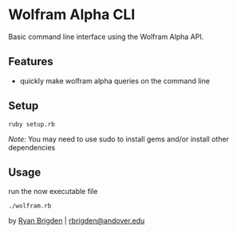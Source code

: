 Wolfram Alpha CLI
========

Basic command line interface using the Wolfram Alpha API.

Features
--------

* quickly make wolfram alpha queries on the command line


Setup
-----

```ruby setup.rb  ```

*Note:* You may need to use sudo to install gems and/or install other dependencies

Usage
-------
run the now executable file

```./wolfram.rb ```





by [Ryan Brigden](http://andrew.cmu.edu/user/rbrigden) | rbrigden@andover.edu